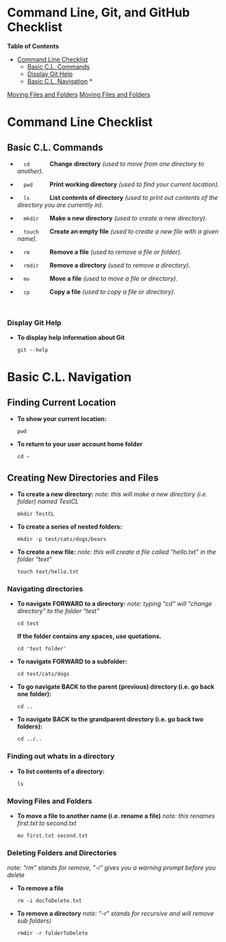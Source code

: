 # Command Line, Git, and GitHub Checklist

**Table of Contents**

* [Command Line Checklist](#Command-Line-Checklist)
   * [Basic C.L. Commands](#Basic-C.L.-Commands)
   * [Display Git Help](#Moving-Files-and-Folders)
   * [Basic C.L. Navigation](#Basic-C.L.-Navigation)
      *
   
   
   
[Moving Files and Folders](#Moving-Files-and-Folders)
[Moving Files and Folders](#Moving-Files-and-Folders)



# Command Line Checklist

## Basic C.L. Commands
* ```   cd       ``` **Change directory** *(used to move from one directory to another).*

* ```   pwd      ``` **Print working directory** *(used to find your current location).*

* ```   ls       ``` **List contents of directory** *(used to print out contents of the directory you are currently in).*

* ```   mkdir    ``` **Make a new directory** *(used to create a new directory).*

* ```   touch    ``` **Create an empty file** *(used to create a new file with a given name).*

* ```   rm       ``` **Remove a file** *(used to remove a file or folder).*

* ```   rmdir    ``` **Remove a directory** *(used to remove a directory).*

* ```   mv       ``` **Move a file** *(used to move a file or directory).*

* ```   cp       ``` **Copy a file** *(used to copy a file or directory).*

<br>

### Display Git Help
* **To display help information about Git**
   ``` 
   git --help
   ```
   
# Basic C.L. Navigation

## Finding Current Location

* **To show your current location:** 
   ```   
   pwd  
   ```
   
* **To return to your user account home folder**
   ``` 
   cd ~ 
   ```
   
## Creating New Directories and Files

* **To create a new directory:**
    *note: this will make a new directory (i.e. folder) named TestCL*
   ```
   mkdir TestCL
   ``` 
   

* **To create a series of nested folders:**
     ``` 
     mkdir -p test/cats/dogs/bears 
     ```

* **To create a new file:**
    *note: this will create a file called "hello.txt" in the folder "text"*
    ```
    touch text/hello.txt
    ``` 

### Navigating directories 

* **To navigate FORWARD to a directory:**
    *note: typing "cd" will "change directory" to the folder "test"*
     ``` 
     cd test 
     ``` 
     
   **If the folder contains any spaces, use quotations.**
     ``` 
     cd 'test folder' 
     ```
   
* **To navigate FORWARD to a subfolder:** 
     ``` 
     cd test/cats/dogs
     ```

* **To go navigate BACK to the parent (previous) directory (i.e. go back one folder):** 
     ``` 
     cd .. 
     ```
    
* **To navigate BACK to the grandparent directory (i.e. go back two folders):**
     ``` 
     cd ../.. 
     ```

### Finding out whats in a directory

* **To list contents of a directory:**
     ``` 
     ls 
     ```

### Moving Files and Folders

* **To move a file to another name (i.e. rename a file)**
    *note: this renames first.txt to second.txt*
     ``` 
     mv first.txt second.txt 
     ``` 
    
### Deleting Folders and Directories
   *note: "rm" stands for remove, "-i" gives you a warning prompt before you delete*
* **To remove a file**
    ```
    rm -i docToDelete.txt 
    ``` 
    
* **To remove a directory**
    *note: "-r" stands for recursive and will remove sub folders)*
    ``` 
    rmdir -r folderToDelete 
    ``` 





